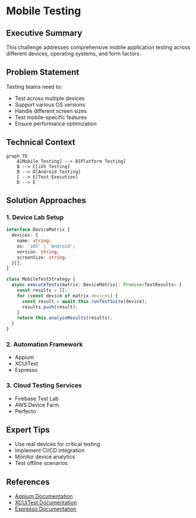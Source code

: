 # Mobile Testing

<ChallengeDifficulty :rating="4" />
<TimeEstimate time="2-3 days" />

## Executive Summary
This challenge addresses comprehensive mobile application testing across different devices, operating systems, and form factors.

## Problem Statement
Testing teams need to:
- Test across multiple devices
- Support various OS versions
- Handle different screen sizes
- Test mobile-specific features
- Ensure performance optimization

## Technical Context
```mermaid
graph TD
    A[Mobile Testing] --> B[Platform Testing]
    B --> C[iOS Testing]
    B --> D[Android Testing]
    C --> E[Test Execution]
    D --> E
```

## Solution Approaches

### 1. Device Lab Setup
```typescript
interface DeviceMatrix {
  devices: {
    name: string;
    os: 'iOS' | 'Android';
    version: string;
    screenSize: string;
  }[];
}

class MobileTestStrategy {
  async executeTests(matrix: DeviceMatrix): Promise<TestResults> {
    const results = [];
    for (const device of matrix.devices) {
      const result = await this.runTestSuite(device);
      results.push(result);
    }
    return this.analyzeResults(results);
  }
}
```

### 2. Automation Framework
- Appium
- XCUITest
- Espresso

### 3. Cloud Testing Services
- Firebase Test Lab
- AWS Device Farm
- Perfecto

## Expert Tips
- Use real devices for critical testing
- Implement CI/CD integration
- Monitor device analytics
- Test offline scenarios

## References
- [Appium Documentation](https://appium.io/docs/en/2.0/)
- [XCUITest Documentation](https://developer.apple.com/documentation/xctest)
- [Espresso Documentation](https://developer.android.com/training/testing/espresso)